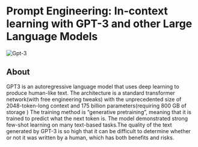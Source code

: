 #  Prompt Engineering: In-context learning with GPT-3 and other Large Language Models

![Gpt-3](https://www.sigmoid.com/wp-content/uploads/2020/08/sigmoid-blog-gpt-800x281.jpg)

## About

GPT3 is an autoregressive language model that uses deep learning to produce
human-like text.
The architecture is a standard transformer network(with free engineering tweaks) with
the unprecedented size of 2048-token-long context and 175 billion parameters(requiring
800 GB of storage ) The training method is “generative pretraining”, meaning that it is
trained to predict what the next token is. The model demonstrated strong few-shot
learning on many text-based tasks.The quality of the text generated by GPT-3 is so high
that it can be difficult to determine whether or not it was written by a human, which has
both benefits and risks.




